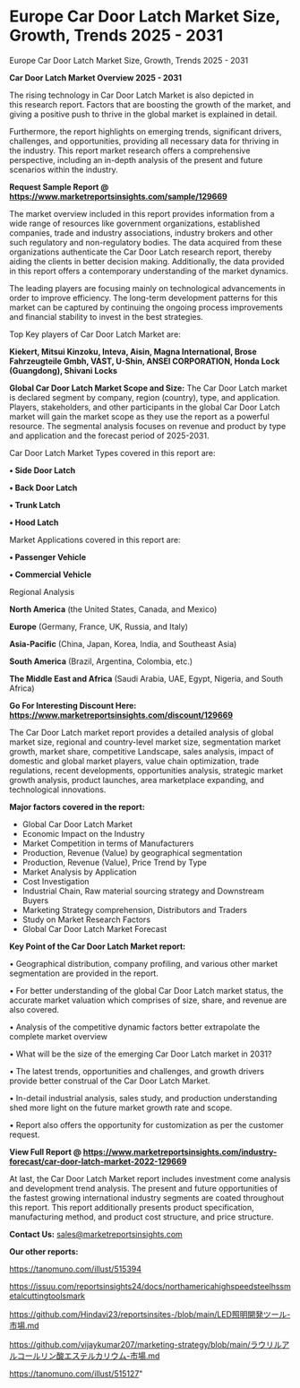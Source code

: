 # Europe Car Door Latch Market Size, Growth, Trends 2025 - 2031
Europe Car Door Latch Market Size, Growth, Trends 2025 - 2031

<Strong> Car Door Latch Market Overview 2025 - 2031</strong>

The rising technology in Car Door Latch Market is also depicted in this research report. Factors that are boosting the growth of the market, and giving a positive push to thrive in the global market is explained in detail.

Furthermore, the report highlights on emerging trends, significant drivers, challenges, and opportunities, providing all necessary data for thriving in the industry. This report market research offers a comprehensive perspective, including an in-depth analysis of the present and future scenarios within the industry.

<strong>Request Sample Report @ <a href=https://www.marketreportsinsights.com/sample/129669>https://www.marketreportsinsights.com/sample/129669</a></strong>

The market overview included in this report provides information from a wide range of resources like government organizations, established companies, trade and industry associations, industry brokers and other such regulatory and non-regulatory bodies. The data acquired from these organizations authenticate the Car Door Latch research report, thereby aiding the clients in better decision making. Additionally, the data provided in this report offers a contemporary understanding of the market dynamics.

The leading players are focusing mainly on technological advancements in order to improve efficiency. The long-term development patterns for this market can be captured by continuing the ongoing process improvements and financial stability to invest in the best strategies.

Top Key players of Car Door Latch Market are:

<strong>Kiekert, Mitsui Kinzoku, Inteva, Aisin, Magna International, Brose Fahrzeugteile Gmbh, VAST, U-Shin, ANSEI CORPORATION, Honda Lock (Guangdong), Shivani Locks</strong>

<strong><b>Global Car Door Latch Market Scope and Size:</b></strong>
The Car Door Latch market is declared segment by company, region (country), type, and application. Players, stakeholders, and other participants in the global Car Door Latch market will gain the market scope as they use the report as a powerful resource. The segmental analysis focuses on revenue and product by type and application and the forecast period of 2025-2031.

Car Door Latch Market Types covered in this report are:

<strong>• Side Door Latch

• Back Door Latch

• Trunk Latch

• Hood Latch</strong>

Market Applications covered in this report are:

<strong>• Passenger Vehicle

• Commercial Vehicle</strong> 

Regional Analysis

<strong>North America</strong> (the United States, Canada, and Mexico)

<strong>Europe</strong> (Germany, France, UK, Russia, and Italy)

<strong>Asia-Pacific</strong> (China, Japan, Korea, India, and Southeast Asia)

<strong>South America</strong> (Brazil, Argentina, Colombia, etc.)

<strong>The Middle East and Africa</strong> (Saudi Arabia, UAE, Egypt, Nigeria, and South Africa)

<strong>Go For Interesting Discount Here: <a href=https://www.marketreportsinsights.com/discount/129669>https://www.marketreportsinsights.com/discount/129669</a></strong>

The Car Door Latch market report provides a detailed analysis of global market size, regional and country-level market size, segmentation market growth, market share, competitive Landscape, sales analysis, impact of domestic and global market players, value chain optimization, trade regulations, recent developments, opportunities analysis, strategic market growth analysis, product launches, area marketplace expanding, and technological innovations.

<strong><b>Major factors covered in the report:</b></strong>
<ul>
  <li>Global Car Door Latch Market </li>
  <li>Economic Impact on the Industry</li>
  <li>Market Competition in terms of Manufacturers</li>
  <li>Production, Revenue (Value) by geographical segmentation</li>
  <li>Production, Revenue (Value), Price Trend by Type</li>
  <li>Market Analysis by Application</li>
  <li>Cost Investigation</li>
  <li>Industrial Chain, Raw material sourcing strategy and Downstream Buyers</li>
  <li>Marketing Strategy comprehension, Distributors and Traders</li>
  <li>Study on Market Research Factors</li>
  <li>Global Car Door Latch Market Forecast</li>
</ul>

<strong><b>Key Point of the Car Door Latch Market report:</b></strong>

• Geographical distribution, company profiling, and various other market segmentation are provided in the report.

• For better understanding of the global Car Door Latch market status, the accurate market valuation which comprises of size, share, and revenue are also covered.

• Analysis of the competitive dynamic factors better extrapolate the complete market overview

• What will be the size of the emerging Car Door Latch market in 2031?

• The latest trends, opportunities and challenges, and growth drivers provide better construal of the Car Door Latch Market.

• In-detail industrial analysis, sales study, and production understanding shed more light on the future market growth rate and scope.

• Report also offers the opportunity for customization as per the customer request.

<strong><b>View Full Report @ <a href=https://www.marketreportsinsights.com/industry-forecast/car-door-latch-market-2022-129669>https://www.marketreportsinsights.com/industry-forecast/car-door-latch-market-2022-129669</a></b></strong>


At last, the Car Door Latch Market report includes investment come analysis and development trend analysis. The present and future opportunities of the fastest growing international industry segments are coated throughout this report. This report additionally presents product specification, manufacturing method, and product cost structure, and price structure.

<strong>Contact Us:</strong>
sales@marketreportsinsights.com

<strong>Our other reports:</strong>

<a href=https://tanomuno.com/illust/515394>https://tanomuno.com/illust/515394</a>

<a href=https://issuu.com/reportsinsights24/docs/northamericahighspeedsteelhssmetalcuttingtoolsmark>https://issuu.com/reportsinsights24/docs/northamericahighspeedsteelhssmetalcuttingtoolsmark</a>

<a href=https://github.com/Hindavi23/reportsinsites-/blob/main/LED照明開発ツール-市場.md>https://github.com/Hindavi23/reportsinsites-/blob/main/LED照明開発ツール-市場.md</a>

<a href=https://github.com/vijaykumar207/marketing-strategy/blob/main/ラウリルアルコールリン酸エステルカリウム-市場.md>https://github.com/vijaykumar207/marketing-strategy/blob/main/ラウリルアルコールリン酸エステルカリウム-市場.md</a>

<a href=https://tanomuno.com/illust/515127>https://tanomuno.com/illust/515127</a>"
